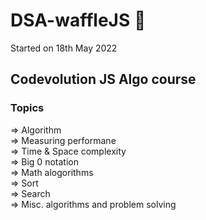 # DSA-waffleJS 🧇
Started on 18th May 2022
## Codevolution JS Algo course
### Topics 
=> Algorithm
<br>
=> Measuring performane
<br>
=> Time & Space complexity
<br>
=> Big 0 notation
<br>
=> Math alogorithms
<br>
=> Sort
<br>
=> Search
<br>
=> Misc. algorithms and problem solving
